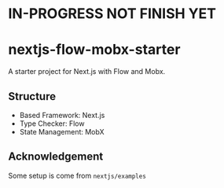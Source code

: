 # IN-PROGRESS NOT FINISH YET


# nextjs-flow-mobx-starter

A starter project for Next.js with Flow and Mobx.

## Structure
- Based Framework: Next.js
- Type Checker: Flow
- State Management: MobX

## Acknowledgement
Some setup is come from `nextjs/examples` 
